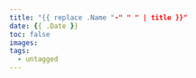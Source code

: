 ```yaml
---
title: "{{ replace .Name "-" " " | title }}"
date: {{ .Date }}
toc: false
images:
tags: 
  - untagged
---
```

